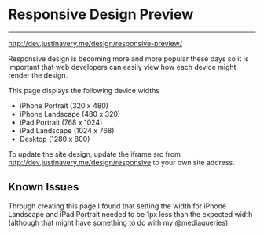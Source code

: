 # Responsive Design Preview
---
http://dev.justinavery.me/design/responsive-preview/

Responsive design is becoming more and more popular these days so it is important that web developers can easily view how each device might render the design.

This page displays the following device widths

- iPhone Portrait (320 x 480)
- iPhone Landscape (480 x 320)
- iPad Portrait (768 x 1024)
- iPad Landscape (1024 x 768)
- Desktop (1280 x 800)

To update the site design, update the iframe src from http://dev.justinavery.me/design/responsive to your own site address.

## Known Issues

Through creating this page I found that setting the width for iPhone Landscape and iPad Portrait needed to be 1px less than the expected width (although that might have something to do with my @mediaqueries).